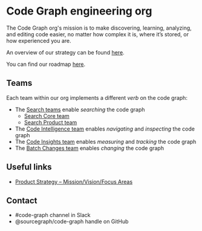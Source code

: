 # Code Graph engineering org

The Code Graph org's mission is to make discovering, learning, analyzing, and editing code easier, no matter how complex it is, where it’s stored, or how experienced you are.

An overview of our strategy can be found [here](../../../../strategy-goals/strategy/).

You can find our roadmap [here](https://github.com/orgs/sourcegraph/projects/214/views/34).

## Teams

Each team within our org implements a different _verb_ on the code graph:

- The [Search teams](./search/index.md) enable _searching_ the code graph
  - [Search Core team](./search/core.md)
  - [Search Product team](./search/product.md)
- The [Code Intelligence team](./code-intelligence/index.md) enables _navigating_ and _inspecting_ the code graph
- The [Code Insights team](./code-insights/index.md) enables _measuring_ and _tracking_ the code graph
- The [Batch Changes team](./batch-changes/index.md) enables _changing_ the code graph

## Useful links

- [Product Strategy – Mission/Vision/Focus Areas](../../../../strategy-goals/strategy/index.md)

## Contact

- #code-graph channel in Slack
- @sourcegraph/code-graph handle on GitHub
